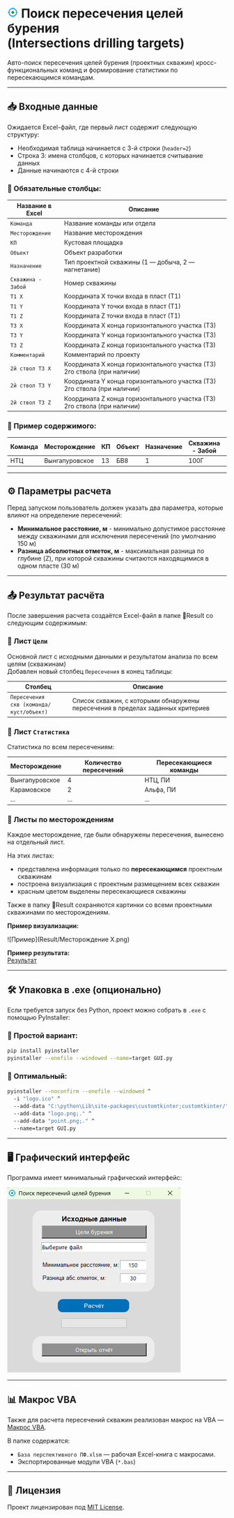 # <img src="logo.png" alt="logo" width="25"/> Поиск пересечения целей бурения <br> (Intersections drilling targets) 
Авто-поиск пересечения целей бурения (проектных скважин) кросс-функциональных команд и формирование статистики по пересекающимся командам.

---

## 📥 Входные данные 
Ожидается Excel-файл, где первый лист содержит следующую структуру:

- Необходимая таблица начинается с 3-й строки (`header=2`) 
- Строка 3: имена столбцов, с которых начинается считывание данных
- Данные начинаются с 4-й строки

### 🔸 Обязательные столбцы:
| Название в Excel   | Описание                                                                 |
|--------------------|--------------------------------------------------------------------------|
| `Команда`          | Название команды или отдела                                              |
| `Месторождение`    | Название месторождения                                                   |
| `КП`               | Кустовая площадка                                                        |
| `Объект`           | Объект разработки                                                        |
| `Назначение`       | Тип проектной скважины (1 — добыча, 2 — нагнетание)                      |
| `Скважина - Забой` | Номер скважины                                                           |
| `T1 X`             | Координата X точки входа в пласт (Т1)                                    |
| `T1 Y`             | Координата Y точки входа в пласт (Т1)                                    |
| `T1 Z`             | Координата Z точки входа в пласт (Т1)                                    |
| `T3 X`             | Координата X конца горизонтального участка (Т3)                          |
| `T3 Y`             | Координата Y конца горизонтального участка (Т3)                          |
| `T3 Z`             | Координата Z конца горизонтального участка (Т3)                          |
| `Комментарий`      | Комментарий по проекту                                                   |
| `2й ствол T3 X`    | Координата X конца горизонтального участка (Т3) 2го ствола (при наличии) |
| `2й ствол T3 Y`    | Координата Y конца горизонтального участка (Т3) 2го ствола (при наличии) |
| `2й ствол T3 Z`    | Координата Z конца горизонтального участка (Т3) 2го ствола (при наличии) |

### 🔹 Пример содержимого:
| Команда | Месторождение  | КП | Объект | Назначение | Скважина - Забой | T1 X  | T1 Y  | T1 Z | T3 X  | T3 Y  | T3 Z | Комментарий |
|---------|----------------|----|--------|------------|------------------|-------|-------|------|-------|-------|------|-------------|
| НТЦ     | Вынгапуровское | 13 | БВ8    | 1          | 100Г             | 55318 | 69821 | 2555 | 55558 | 69327 | 2567 | 2025 г      |

---

## ⚙️ Параметры расчета
Перед запуском пользователь должен указать два параметра, которые влияют на определение пересечений:

- **Минимальное расстояние, м** - минимально допустимое расстояние между скважинами 
для исключения пересечений (по умолчанию 150 м)
- **Разница абсолютных отметок, м** - максимальная разница по глубине (Z), 
при которой скважины считаются находящимися в одном пласте (30 м)

---

## 📤 Результат расчёта
После завершения расчета создаётся Excel-файл в папке 📁Result со следующим содержимым:

### 🔹 Лист `Цели`
Основной лист с исходными данными и результатом анализа по всем целям (скважинам)  
Добавлен новый столбец `Пересечения` в конец таблицы:

| Столбец                                         | Описание                                                                        |
|-------------------------------------------------|---------------------------------------------------------------------------------|
| `Пересечения` <br/>`скв (команда/куст/объект)`  | Список скважин, с которыми обнаружены пересечения в пределах заданных критериев |


### 🔹 Лист `Статистика`
Статистика по всем пересечениям:

| Месторождение       | Количество пересечений | Пересекающиеся команды |
|---------------------|------------------------|------------------------|
| Вынгапуровское      | 4                      | НТЦ, ПИ                |
| Карамовское         | 2                      | Альфа, ПИ              |
| ...                 | ...                    | ...                    |


### 🔹 Листы по месторождениям
Каждое месторождение, где были обнаружены пересечения, вынесено на отдельный лист. 

На этих листах:
- представлена информация только по **пересекающимся** проектным скважинам
- построена визуализация с проектным размещением всех скважин
- красным цветом выделены пересекающиеся скважины

Также в папку 📁Result сохраняются картинки со всеми проектными скважинами по месторождениям.

**Пример визуализации:**  

![Пример](Result/Месторождение X.png)

**Пример результата:**  
[Результат](Result)

---

## 🛠️ Упаковка в .exe (опционально)
Если требуется запуск без Python, проект можно собрать в `.exe` с помощью PyInstaller:  
### 🔹 Простой вариант:

```bash
pip install pyinstaller
pyinstaller --onefile --windowed --name=target GUI.py
```

### 🔹 Оптимальный:

```bash
pyinstaller --noconfirm --onefile --windowed ^
  -i "logo.ico" ^
  --add-data "C:\python\Lib\site-packages\customtkinter;customtkinter/" ^
  --add-data "logo.png;." ^
  --add-data "point.png;." ^
  --name=target GUI.py
```

---

## 🖥️ Графический интерфейс

Программа имеет минимальный графический интерфейс:  

![Интерфейс приложения](/GUI.png)

---

## 📊 Макрос VBA

Также для расчета пересечений скважин реализован макрос на VBA — [Макрос VBA](./Макрос%20VBA).  

В папке содержатся:
* `База перспективного ПФ.xlsm` — рабочая Excel-книга с макросами.
* Экспортированные модули VBA (`*.bas`)

---

## 📄 Лицензия
Проект лицензирован под [MIT License](LICENSE).